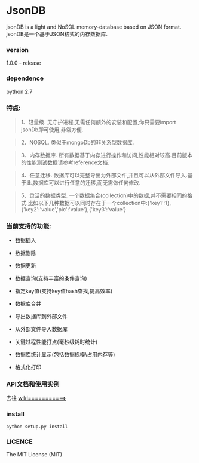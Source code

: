 # JsonDB


jsonDB is a light and NoSQL memory-database based on JSON format.
jsonDB是一个基于JSON格式的内存数据库.

### version

1.0.0 - release

### dependence

python 2.7

### 特点:
>1、轻量级. 无守护进程,无需任何额外的安装和配置,你只需要import jsonDb即可使用,非常方便.


>2、NOSQL. 类似于mongoDb的非关系型数据库.


>3、内存数据库. 所有数据基于内存进行操作和访问,性能相对较高.目前版本的性能测试数据请参考reference文档.


>4、任意迁移. 数据库可以完整导出为外部文件,并且可以从外部文件导入.基于此,数据库可以进行任意的迁移,而无需做任何修改.


>5、灵活的数据类型. 一个数据集合(collection)中的数据,并不需要相同的格式.比如以下几种数据可以同时存在于一个collection中:{'key1':1},{'key2':'value','pic':'value'},{'key3':'value'}


### 当前支持的功能:

* 数据插入

* 数据删除

* 数据更新

* 数据查询(支持丰富的条件查询)

* 指定key值(支持key值hash查找,提高效率)

* 数据库合并

* 导出数据库到外部文件

* 从外部文件导入数据库

* 关键过程性能打点(毫秒级耗时统计)

* 数据库统计显示(包括数据规模\占用内存等)

* 格式化打印



### API文档和使用实例

去往    [wiki===========>](http://链接网址)


### install

```python setup.py install```


### LICENCE
The MIT License (MIT)


